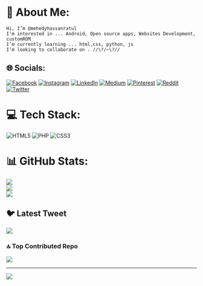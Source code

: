 # 💫 About Me:
    Hi, I’m @mehedyhassanratul
    I’m interested in ... Android, Open source apps, Websites Development, customROM
    I’m currently learning ... html,css, python, js
    I’m looking to collaborate on . //\?/~\?//


## 🌐 Socials:
[![Facebook](https://img.shields.io/badge/Facebook-%231877F2.svg?logo=Facebook&logoColor=white)](https://facebook.com/mehedyhassanratul2) [![Instagram](https://img.shields.io/badge/Instagram-%23E4405F.svg?logo=Instagram&logoColor=white)](https://instagram.com/mehedyhassanratul) [![LinkedIn](https://img.shields.io/badge/LinkedIn-%230077B5.svg?logo=linkedin&logoColor=white)](https://linkedin.com/in/mehedyhassanratul2) [![Medium](https://img.shields.io/badge/Medium-12100E?logo=medium&logoColor=white)](https://medium.com/@mehedyhassanratul) [![Pinterest](https://img.shields.io/badge/Pinterest-%23E60023.svg?logo=Pinterest&logoColor=white)](https://pinterest.com/mehedyhassanratul) [![Reddit](https://img.shields.io/badge/Reddit-%23FF4500.svg?logo=Reddit&logoColor=white)](https://reddit.com/user/mehedyhassanratul) [![Twitter](https://img.shields.io/badge/Twitter-%231DA1F2.svg?logo=Twitter&logoColor=white)](https://twitter.com/mehedyhassanratul2) 

# 💻 Tech Stack:
![HTML5](https://img.shields.io/badge/html5-%23E34F26.svg?style=for-the-badge&logo=html5&logoColor=white) ![PHP](https://img.shields.io/badge/php-%23777BB4.svg?style=for-the-badge&logo=php&logoColor=white) ![CSS3](https://img.shields.io/badge/css3-%231572B6.svg?style=for-the-badge&logo=css3&logoColor=white)
# 📊 GitHub Stats:
![](https://github-readme-stats.vercel.app/api?username=mehedyhassanratul&theme=material-palenight&hide_border=false&include_all_commits=true&count_private=false)<br/>
![](https://github-readme-streak-stats.herokuapp.com/?user=mehedyhassanratul&theme=material-palenight&hide_border=false)<br/>
![](https://github-readme-stats.vercel.app/api/top-langs/?username=mehedyhassanratul&theme=material-palenight&hide_border=false&include_all_commits=true&count_private=false&layout=compact)

## 🐦 Latest Tweet
[![](https://gtce.itsvg.in/api?username=mehedyhassanratul2)](https://github.com/VishwaGauravIn/github-twitter-card-embed)

### 🔝 Top Contributed Repo
![](https://github-contributor-stats.vercel.app/api?username=mehedyhassanratul&limit=5&theme=onedark&combine_all_yearly_contributions=true)

---
[![](https://visitcount.itsvg.in/api?id=mehedyhassanratul&icon=0&color=0)](https://visitcount.itsvg.in)

<!-- Proudly created with GPRM ( https://gprm.itsvg.in ) -->
